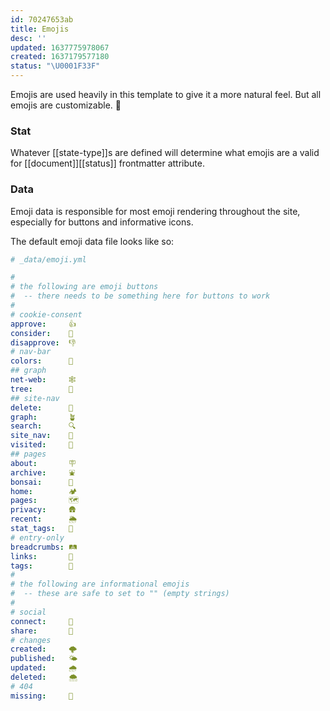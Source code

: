 ```yaml
---
id: 70247653ab
title: Emojis
desc: ''
updated: 1637775978067
created: 1637179577180
status: "\U0001F33F"
---
```


Emojis are used heavily in this template to give it a more natural feel. But all emojis are customizable. 🎨

### Stat

Whatever [[state-type]]s are defined will determine what emojis are a valid for [[document]][[status]] frontmatter attribute.

### Data

Emoji data is responsible for most emoji rendering throughout the site, especially for buttons and informative icons.

The default emoji data file looks like so:

```yaml
# _data/emoji.yml

# 
# the following are emoji buttons
#  -- there needs to be something here for buttons to work
# 
# cookie-consent
approve:     👍 
consider:    🧐
disapprove:  👎
# nav-bar
colors:      🌈
## graph
net-web:     🕸
tree:        🌳
## site-nav
delete:      🧹
graph:       🪴
search:      🔍
site_nav:    🧭 
visited:     🥾
## pages
about:       🪧
archive:     ⛲️
bonsai:      🎋
home:        🏕
pages:       🗺
privacy:     🛖
recent:      🌦
stat_tags:   🔖
# entry-only
breadcrumbs: 🛤
links:       🚏
tags:        🧺
# 
# the following are informational emojis
#  -- these are safe to set to "" (empty strings)
# 
# social
connect:     🌊
share:       🐝
# changes
created:     🌩
published:   🌤
updated:     🌧
deleted:     🌨
# 404
missing:     🍂
```
